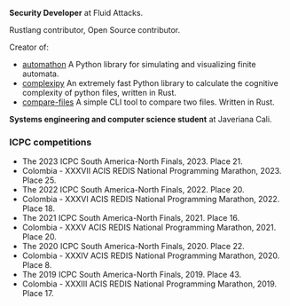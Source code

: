 **Security Developer** at Fluid Attacks.

Rustlang contributor, Open Source contributor.

Creator of:
- [automathon](https://github.com/rohaquinlop/automathon) A Python library for simulating and visualizing finite automata.
- [complexipy](https://github.com/rohaquinlop/complexipy) An extremely fast Python library to calculate the cognitive complexity of
python files, written in Rust.
- [compare-files](https://github.com/rohaquinlop/rust-compare-files) A simple CLI tool to compare two files. Written in Rust.


**Systems engineering and computer science student** at Javeriana Cali.

### ICPC competitions

- The 2023 ICPC South America-North Finals, 2023. Place 21.
- Colombia - XXXVII ACIS REDIS National Programming Marathon, 2023. Place 25.
- The 2022 ICPC South America-North Finals, 2022. Place 20.
- Colombia - XXXVI ACIS REDIS National Programming Marathon, 2022. Place 18.
- The 2021 ICPC South America-North Finals, 2021. Place 16.
- Colombia - XXXV ACIS REDIS National Programming Marathon, 2021. Place 20.
- The 2020 ICPC South America-North Finals, 2020. Place 22.
- Colombia - XXXIV ACIS REDIS National Programming Marathon, 2020. Place 8.
- The 2019 ICPC South America-North Finals, 2019. Place 43.
- Colombia - XXXIII ACIS REDIS National Programming Marathon, 2019. Place 17.
